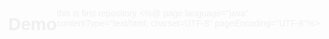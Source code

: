 # Demo
this is first repository
<%@ page language="java" contentType="text/html; charset=UTF-8"
    pageEncoding="UTF-8"%>
<!DOCTYPE html>
<html>
<head>
 <meta charset="UTF-8">
    <meta name="viewport" content="width=device-width, initial-scale=1.0">
    <title>Amazing Profile Card</title>
    <style>
        body {
            font-family: 'Arial', sans-serif;
            background: url('image/back.jpeg') center/cover no-repeat fixed;
            color: #f0f0f0;
            margin: 0;
            display: flex;
            align-items: center;
            justify-content: center;
            min-height: 100vh;
        }

        .profile-card {
            background-color: #fff;
            border-radius: 10px;
            box-shadow: 0 0 20px rgba(0, 0, 0, 0.1);
            overflow: hidden;
            width: 300px;
            max-width: 100%;
            text-align: center;
        }

        .profile-image {
            width: 100%;
            height: 200px;
            object-fit: cover;
            border-bottom: 2px solid #ddd;
        }

        .profile-info {
            padding: 20px;
        }

        .profile-info h1 {
            margin: 0;
            color: #333;
        }

        .profile-info p {
            color: #777;
            margin: 10px 0;
        }

        .social-links {
            display: flex;
            justify-content: center;
            margin-top: 20px;
        }

        .social-link {
            margin: 0 10px;
            color: #333;
            text-decoration: none;
            font-size: 20px;
            transition: color 0.3s;
        }

        .social-link:hover {
            color: #4183D7;
        }
        
        
    </style>
</head>
<body>

<div class="profile-card">
    <img class="profile-image" src="image/Umar.jpg" alt="Profile Image">
    <div class="profile-info">
        <h1>Shaikh Umar</h1>
        <p>Web Developer</p>
        <p>Lorem ipsum dolor sit amet, consectetur adipiscing elit. Sed vestibulum tortor ac dapibus consectetur.</p>
        <div class="social-links">
            <a href="#" class="social-link" target="_blank">🌐</a>
            <a href="#" class="social-link" target="_blank">📷</a>
            <a href="#" class="social-link" target="_blank">📧</a>
        </div>
    </div>
</div>


</body>
</html>
